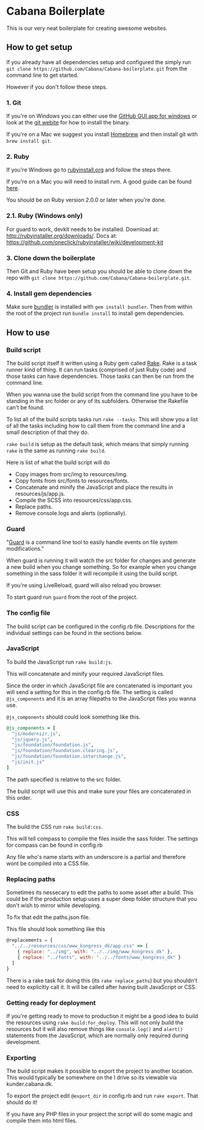 # Cabana Boilerplate

This is our very neat boilerplate for creating awesome websites.

## How to get setup
If you already have all dependencies setup and configured the simply run `git clone https://github.com/Cabana/Cabana-boilerplate.git` from the command line to get started.

However if you don't follow these steps.

### 1. Git
If you're on Windows you can either use the [GitHub GUI app for windows](http://git-scm.com/downloads/guis) or look at the [git webite](http://git-scm.com/) for how to install the binary.

If you're on a Mac we suggest you install [Homebrew](http://mxcl.github.io/homebrew/) and then install git with `brew install git`.

### 2. Ruby
If you're Windows go to [rubyinstall.org](http://rubyinstaller.org/) and follow the steps there.

If you're on a Mac you will need to install rvm. A good guide can be found [here](http://www.moncefbelyamani.com/how-to-install-xcode-homebrew-git-rvm-ruby-on-mac/).

You should be on Ruby version 2.0.0 or later when you're done.

### 2.1. Ruby (Windows only)
For guard to work, devkit needs to be installed. Download at: http://rubyinstaller.org/downloads/. Docs at: https://github.com/oneclick/rubyinstaller/wiki/development-kit

### 3. Clone down the boilerplate
Then Git and Ruby have been setup you should be able to clone down the repo with `git clone https://github.com/Cabana/Cabana-boilerplate.git`.

### 4. Install gem dependencies
Make sure [bundler](http://gembundler.com/) is installed with `gem install bundler`. Then from within the root of the project run `bundle install` to install gem dependencies.

## How to use
### Build script
The build script itself it written using a Ruby gem called [Rake](http://rake.rubyforge.org/). Rake is a task runner kind of thing. It can run tasks (comprised of just Ruby code) and those tasks can have dependencies. Those tasks can then be run from the command line.

When you wanna use the build script from the command line you have to be standing in the src folder or any of its subfolders. Otherwise the Rakefile can't be found.

To list all of the build scripts tasks run `rake --tasks`. This will show you a list of all the tasks including how to call them from the command line and a small description of that they do.

`rake build` is setup as the default task, which means that simply running `rake` is the same as running `rake build`.

Here is list of what the build script will do

- Copy images from src/img to resources/img.
- Copy fonts from src/fonts to resources/fonts.
- Concatenate and minify the JavaScript and place the results in resources/js/app.js.
- Compile the SCSS into resources/css/app.css.
- Replace paths.
- Remove console.logs and alerts (optionally).

### Guard
"[Guard](https://github.com/guard/guard) is a command line tool to easily handle events on file system modifications."

When guard is running it will watch the src folder for changes and generate a new build when you change something. So for example when you change something in the sass folder it will recompile it using the build script.

If you're using LiveReload, guard will also reload you browser.

To start guard run `guard` from the root of the project.

### The config file
The build script can be configured in the config.rb file. Descriptions for the individual settings can be found in the sections below.

### JavaScript
To build the JavaScript run `rake build:js`.

This will concatenate and minify your required JavaScript files.

Since the order in which JavaScript file are concatenated is important you will send a setting for this in the config.rb file. The setting is called `@js_components` and it is an array filepaths to the JavaScript files you wanna use.

`@js_components` should could look something like this.

```ruby
@js_components = [
  "js/modernizr.js",
  "js/jquery.js",
  "js/foundation/foundation.js",
  "js/foundation/foundation.clearing.js",
  "js/foundation/foundation.interchange.js",
  "js/init.js"
]
```

The path specified is relative to the src folder.

The build script will use this and make sure your files are concatenated in this order.

### CSS
The build the CSS run `rake build:css`.

This will tell compass to compile the files inside the sass folder. The settings for compass can be found in config.rb

Any file who's name starts with an underscore is a partial and therefore wont be compiled into a CSS file.

### Replacing paths
Sometimes its nessecary to edit the paths to some asset after a build. This could be if the production setup uses a super deep folder structure that you don't wish to mirror while developing.

To fix that edit the paths.json file.

This file should look something like this

```javascript
@replacements = {
  "../../resources/css/www_kongress_dk/app.css" => [
    { replace: "../img", with: "../../img/www_kongress_dk" },
    { replace: "../fonts", with: "../../fonts/www_kongress_dk" }
  ]
}
```

There is a rake task for doing this (its `rake replace_paths`) but you shouldn't need to explicitly call it. It will be called after having built JavaScript or CSS.

### Getting ready for deployment
If you're getting ready to move to production it might be a good idea to build the resources using `rake build:for_deploy`. This will not only build the resources but it will also remove things like `console.log()` and `alert()` statements from the JavaScript, which are normally only required during development.

### Exporting
The build script makes it possible to export the project to another location. This would typically be somewhere on the I drive so its viewable via kunder.cabana.dk.

To export the project edit `@export_dir` in config.rb and run `rake export`. That should do it!

If you have any PHP files in your project the script will do some magic and compile them into html files.
